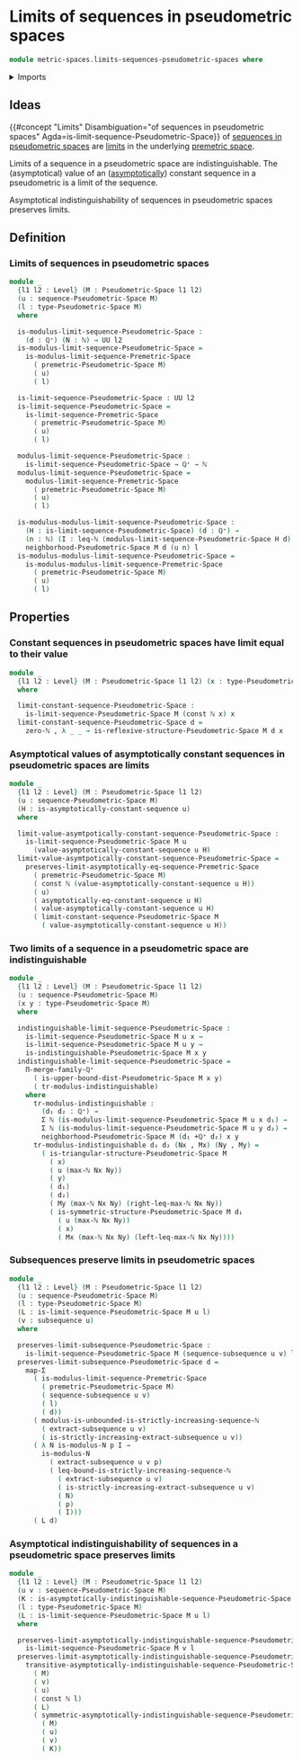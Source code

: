 # Limits of sequences in pseudometric spaces

```agda
module metric-spaces.limits-sequences-pseudometric-spaces where
```

<details><summary>Imports</summary>

```agda
open import elementary-number-theory.inequality-natural-numbers
open import elementary-number-theory.maximum-natural-numbers
open import elementary-number-theory.monotonic-sequences-natural-numbers
open import elementary-number-theory.natural-numbers
open import elementary-number-theory.positive-rational-numbers

open import foundation.asymptotically-constant-sequences
open import foundation.asymptotically-equal-sequences
open import foundation.constant-maps
open import foundation.dependent-pair-types
open import foundation.functoriality-dependent-pair-types
open import foundation.propositions
open import foundation.sequences
open import foundation.subsequences
open import foundation.transport-along-identifications
open import foundation.universe-levels

open import metric-spaces.limits-sequences-premetric-spaces
open import metric-spaces.pseudometric-spaces
open import metric-spaces.sequences-pseudometric-spaces
```

</details>

## Ideas

{{#concept "Limits" Disambiguation="of sequences in pseudometric spaces" Agda=is-limit-sequence-Pseudometric-Space}}
of
[sequences in pseudometric spaces](metric-spaces.sequences-pseudometric-spaces.md)
are [limits](metric-spaces.limits-sequences-premetric-spaces.md) in the
underlying [premetric space](metric-spaces.premetric-spaces.md).

Limits of a sequence in a pseudometric space are indistinguishable. The
(asymptotical) value of an
([asymptotically](foundation.asymptotically-constant-sequences.md)) constant
sequence in a pseudometric is a limit of the sequence.

Asymptotical indistinguishability of sequences in pseudometric spaces preserves
limits.

## Definition

### Limits of sequences in pseudometric spaces

```agda
module _
  {l1 l2 : Level} (M : Pseudometric-Space l1 l2)
  (u : sequence-Pseudometric-Space M)
  (l : type-Pseudometric-Space M)
  where

  is-modulus-limit-sequence-Pseudometric-Space :
    (d : ℚ⁺) (N : ℕ) → UU l2
  is-modulus-limit-sequence-Pseudometric-Space =
    is-modulus-limit-sequence-Premetric-Space
      ( premetric-Pseudometric-Space M)
      ( u)
      ( l)

  is-limit-sequence-Pseudometric-Space : UU l2
  is-limit-sequence-Pseudometric-Space =
    is-limit-sequence-Premetric-Space
      ( premetric-Pseudometric-Space M)
      ( u)
      ( l)

  modulus-limit-sequence-Pseudometric-Space :
    is-limit-sequence-Pseudometric-Space → ℚ⁺ → ℕ
  modulus-limit-sequence-Pseudometric-Space =
    modulus-limit-sequence-Premetric-Space
      ( premetric-Pseudometric-Space M)
      ( u)
      ( l)

  is-modulus-modulus-limit-sequence-Pseudometric-Space :
    (H : is-limit-sequence-Pseudometric-Space) (d : ℚ⁺) →
    (n : ℕ) (I : leq-ℕ (modulus-limit-sequence-Pseudometric-Space H d) n) →
    neighborhood-Pseudometric-Space M d (u n) l
  is-modulus-modulus-limit-sequence-Pseudometric-Space =
    is-modulus-modulus-limit-sequence-Premetric-Space
      ( premetric-Pseudometric-Space M)
      ( u)
      ( l)
```

## Properties

### Constant sequences in pseudometric spaces have limit equal to their value

```agda
module _
  {l1 l2 : Level} (M : Pseudometric-Space l1 l2) (x : type-Pseudometric-Space M)
  where

  limit-constant-sequence-Pseudometric-Space :
    is-limit-sequence-Pseudometric-Space M (const ℕ x) x
  limit-constant-sequence-Pseudometric-Space d =
    zero-ℕ , λ _ _ → is-reflexive-structure-Pseudometric-Space M d x
```

### Asymptotical values of asymptotically constant sequences in pseudometric spaces are limits

```agda
module _
  {l1 l2 : Level} (M : Pseudometric-Space l1 l2)
  (u : sequence-Pseudometric-Space M)
  (H : is-asymptotically-constant-sequence u)
  where

  limit-value-asymtpotically-constant-sequence-Pseudometric-Space :
    is-limit-sequence-Pseudometric-Space M u
      (value-asymptotically-constant-sequence u H)
  limit-value-asymtpotically-constant-sequence-Pseudometric-Space =
    preserves-limit-asymptotically-eq-sequence-Premetric-Space
      ( premetric-Pseudometric-Space M)
      ( const ℕ (value-asymptotically-constant-sequence u H))
      ( u)
      ( asymptotically-eq-constant-sequence u H)
      ( value-asymptotically-constant-sequence u H)
      ( limit-constant-sequence-Pseudometric-Space M
        ( value-asymptotically-constant-sequence u H))
```

### Two limits of a sequence in a pseudometric space are indistinguishable

```agda
module _
  {l1 l2 : Level} (M : Pseudometric-Space l1 l2)
  (u : sequence-Pseudometric-Space M)
  (x y : type-Pseudometric-Space M)
  where

  indistinguishable-limit-sequence-Pseudometric-Space :
    is-limit-sequence-Pseudometric-Space M u x →
    is-limit-sequence-Pseudometric-Space M u y →
    is-indistinguishable-Pseudometric-Space M x y
  indistinguishable-limit-sequence-Pseudometric-Space =
    Π-merge-family-ℚ⁺
      ( is-upper-bound-dist-Pseudometric-Space M x y)
      ( tr-modulus-indistinguishable)
    where
      tr-modulus-indistinguishable :
        (d₁ d₂ : ℚ⁺) →
        Σ ℕ (is-modulus-limit-sequence-Pseudometric-Space M u x d₁) →
        Σ ℕ (is-modulus-limit-sequence-Pseudometric-Space M u y d₂) →
        neighborhood-Pseudometric-Space M (d₁ +ℚ⁺ d₂) x y
      tr-modulus-indistinguishable d₁ d₂ (Nx , Mx) (Ny , My) =
        ( is-triangular-structure-Pseudometric-Space M
          ( x)
          ( u (max-ℕ Nx Ny))
          ( y)
          ( d₁)
          ( d₂)
          ( My (max-ℕ Nx Ny) (right-leq-max-ℕ Nx Ny))
          ( is-symmetric-structure-Pseudometric-Space M d₁
            ( u (max-ℕ Nx Ny))
            ( x)
            ( Mx (max-ℕ Nx Ny) (left-leq-max-ℕ Nx Ny))))
```

### Subsequences preserve limits in pseudometric spaces

```agda
module _
  {l1 l2 : Level} (M : Pseudometric-Space l1 l2)
  (u : sequence-Pseudometric-Space M)
  (l : type-Pseudometric-Space M)
  (L : is-limit-sequence-Pseudometric-Space M u l)
  (v : subsequence u)
  where

  preserves-limit-subsequence-Pseudometric-Space :
    is-limit-sequence-Pseudometric-Space M (sequence-subsequence u v) l
  preserves-limit-subsequence-Pseudometric-Space d =
    map-Σ
      ( is-modulus-limit-sequence-Premetric-Space
        ( premetric-Pseudometric-Space M)
        ( sequence-subsequence u v)
        ( l)
        ( d))
      ( modulus-is-unbounded-is-strictly-increasing-sequence-ℕ
        ( extract-subsequence u v)
        ( is-strictly-increasing-extract-subsequence u v))
      ( λ N is-modulus-N p I →
        is-modulus-N
          ( extract-subsequence u v p)
          ( leq-bound-is-strictly-increasing-sequence-ℕ
            ( extract-subsequence u v)
            ( is-strictly-increasing-extract-subsequence u v)
            ( N)
            ( p)
            ( I)))
      ( L d)
```

### Asymptotical indistinguishability of sequences in a pseudometric space preserves limits

```agda
module _
  {l1 l2 : Level} (M : Pseudometric-Space l1 l2)
  (u v : sequence-Pseudometric-Space M)
  (K : is-asymptotically-indistinguishable-sequence-Pseudometric-Space M u v)
  (l : type-Pseudometric-Space M)
  (L : is-limit-sequence-Pseudometric-Space M u l)
  where

  preserves-limit-asymptotically-indistinguishable-sequence-Pseudometric-Space :
    is-limit-sequence-Pseudometric-Space M v l
  preserves-limit-asymptotically-indistinguishable-sequence-Pseudometric-Space =
    transitive-asymptotically-indistinguishable-sequence-Pseudometric-Space
      ( M)
      ( v)
      ( u)
      ( const ℕ l)
      ( L)
      ( symmetric-asymptotically-indistinguishable-sequence-Pseudometric-Space
        ( M)
        ( u)
        ( v)
        ( K))
```
